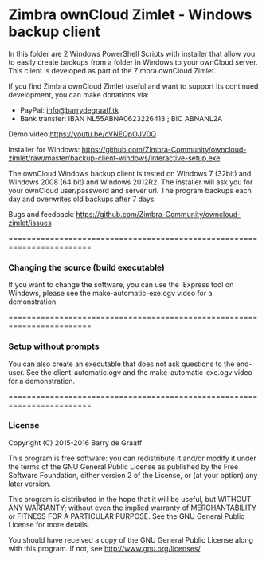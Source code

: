Zimbra ownCloud Zimlet - Windows backup client
==========

In this folder are 2 Windows PowerShell Scripts with installer that allow you to easily create backups from a folder in Windows to your ownCloud server. This client is developed as part of the Zimbra ownCloud Zimlet.

If you find Zimbra ownCloud Zimlet useful and want to support its continued development, you can make donations via:
- PayPal: info@barrydegraaff.tk
- Bank transfer: IBAN NL55ABNA0623226413 ; BIC ABNANL2A

Demo video:https://youtu.be/cVNEQpOJV0Q

Installer for Windows: https://github.com/Zimbra-Community/owncloud-zimlet/raw/master/backup-client-windows/interactive-setup.exe

The ownCloud Windows backup client is tested on Windows 7 (32bit) and Windows 2008 (64 bit) and Windows 2012R2. The installer will ask you for your ownCloud user/password and server url. The program backups each day and overwrites old backups after 7 days

Bugs and feedback: https://github.com/Zimbra-Community/owncloud-zimlet/issues

========================================================================

### Changing the source (build executable)
If you want to change the software, you can use the IExpress tool on Windows, please see the make-automatic-exe.ogv video for a demonstration.

========================================================================

### Setup without prompts
You can also create an executable that does not ask questions to the end-user. See the client-automatic.ogv and the make-automatic-exe.ogv video for a demonstration.

========================================================================

### License

Copyright (C) 2015-2016  Barry de Graaff

This program is free software: you can redistribute it and/or modify
it under the terms of the GNU General Public License as published by
the Free Software Foundation, either version 2 of the License, or
(at your option) any later version.

This program is distributed in the hope that it will be useful,
but WITHOUT ANY WARRANTY; without even the implied warranty of
MERCHANTABILITY or FITNESS FOR A PARTICULAR PURPOSE.  See the
GNU General Public License for more details.

You should have received a copy of the GNU General Public License
along with this program.  If not, see http://www.gnu.org/licenses/.
